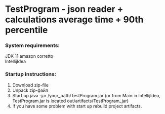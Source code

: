 # TestProgram - json reader + calculations average time + 90th percentile

### System requirements:
JDK 11 amazon corretto  
IntellijIdea

### Startup instructions:
1. Download zip-file
2. Unpack zip-файл
3. Start up java -jar /your_path/TestProgram.jar (or from Main in IntellijIdea, 
   TestProgram.jar is located out/artifacts/TestProgram_jar)
4. If you have some problem with start up rebuild project artifacts.
